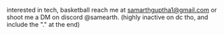 interested in tech, basketball
reach me at samarthguptha1@gmail.com or shoot me a DM on discord @samearth. (highly inactive on dc tho, and include the "." at the end)

<!---
SamarthGuptha/SamarthGuptha is a ✨ special ✨ repository because its `README.md` (this file) appears on your GitHub profile.
You can click the Preview link to take a look at your changes.
--->
